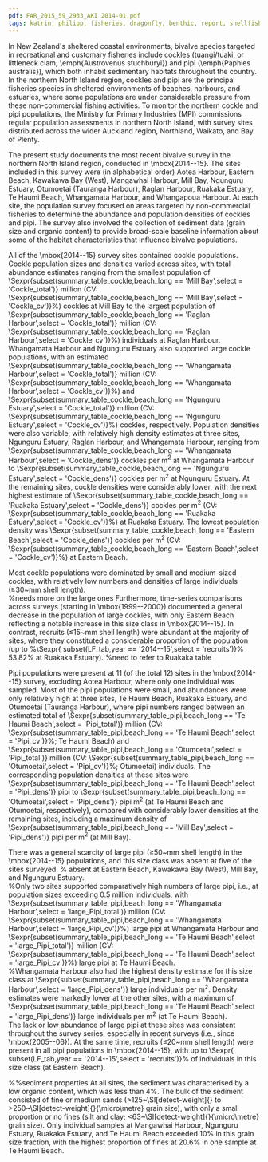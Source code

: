 ```yaml
---
pdf: FAR_2015_59_2933_AKI 2014-01.pdf
tags: katrin, philipp, fisheries, dragonfly, benthic, report, shellfish
---
```

In New Zealand's sheltered coastal environments, bivalve species targeted in
recreational and customary fisheries include cockles (tuangi/tuaki, or
littleneck clam, \emph{Austrovenus stuchburyi})  and pipi (\emph{Paphies
australis}), which both inhabit sedimentary habitats throughout the country. In
the northern North Island region, cockles and pipi are the principal fisheries
species in sheltered environments of beaches, harbours, and estuaries, where
some populations are under considerable pressure from these non-commercial
fishing activities. To monitor the northern cockle and pipi populations, the
Ministry for Primary Industries (MPI) commissions regular population
assessments in northern North Island, with survey sites distributed across the
wider Auckland region, Northland, Waikato, and Bay of Plenty. 

The present study documents the most recent bivalve survey in the northern
North Island region, conducted in \mbox{2014--15}. The sites included in this
survey were (in alphabetical order) Aotea Harbour, Eastern Beach, Kawakawa Bay
(West), Mangawhai Harbour, Mill Bay, Ngunguru Estuary, Otumoetai (Tauranga
Harbour), Raglan Harbour, Ruakaka Estuary, Te Haumi Beach, Whangamata Harbour,
and Whangapoua Harbour.   At each site, the population survey focused on areas
targeted by non-commercial fisheries to determine the abundance and population
densities of cockles and pipi.  The survey also involved the collection of
sediment data (grain size and organic content) to provide broad-scale baseline
information about some of the habitat characteristics that influence bivalve
populations.    


All of the \mbox{2014--15}  survey sites contained cockle populations.  Cockle population sizes and densities varied across sites, with total abundance estimates  ranging from the smallest population of \Sexpr{subset(summary_table_cockle,beach_long == 'Mill Bay',select = 'Cockle_total')} million (CV: \Sexpr{subset(summary_table_cockle,beach_long == 'Mill Bay',select = 'Cockle_cv')}\%) cockles at Mill Bay to the largest population of \Sexpr{subset(summary_table_cockle,beach_long == 'Raglan Harbour',select = 'Cockle_total')} million (CV: \Sexpr{subset(summary_table_cockle,beach_long == 'Raglan Harbour',select = 'Cockle_cv')}\%) individuals at Raglan Harbour. Whangamata Harbour and Ngunguru Estuary also supported large cockle populations, with an estimated \Sexpr{subset(summary_table_cockle,beach_long == 'Whangamata Harbour',select = 'Cockle_total')} million (CV: \Sexpr{subset(summary_table_cockle,beach_long == 'Whangamata Harbour',select = 'Cockle_cv')}\%)  and \Sexpr{subset(summary_table_cockle,beach_long == 'Ngunguru Estuary',select = 'Cockle_total')} million (CV: \Sexpr{subset(summary_table_cockle,beach_long == 'Ngunguru Estuary',select = 'Cockle_cv')}\%) cockles, respectively.  Population densities were also variable, with relatively high density estimates at three sites, Ngunguru Estuary, Raglan Harbour, and Whangamata Harbour, ranging from  \Sexpr{subset(summary_table_cockle,beach_long == 'Whangamata Harbour',select = 'Cockle_dens')} cockles 
per m$^{2}$ at Whangamata Harbour to \Sexpr{subset(summary_table_cockle,beach_long == 'Ngunguru Estuary',select = 'Cockle_dens')} cockles per m$^{2}$ at Ngunguru Estuary.  At the remaining sites, cockle densities were considerably lower, with the next highest estimate of \Sexpr{subset(summary_table_cockle,beach_long == 'Ruakaka Estuary',select = 'Cockle_dens')} cockles per m$^{2}$ (CV: \Sexpr{subset(summary_table_cockle,beach_long == 'Ruakaka Estuary',select = 'Cockle_cv')}\%) at Ruakaka Estuary.  The lowest population density was  \Sexpr{subset(summary_table_cockle,beach_long == 'Eastern Beach',select = 'Cockle_dens')} cockles per m$^{2}$ (CV: \Sexpr{subset(summary_table_cockle,beach_long == 'Eastern Beach',select = 'Cockle_cv')}\%) at Eastern Beach.  

Most cockle populations were dominated by small and medium-sized cockles, with relatively low numbers and densities of large individuals ($\ge$30~mm shell length).  
%needs more on the large ones
Furthermore, time-series comparisons across surveys (starting in \mbox{1999--2000}) documented a general decrease in the population of large cockles, with only Eastern Beach reflecting a notable increase in this size class in \mbox{2014--15}.  In contrast, recruits ($\le$15~mm shell length) were abundant at the majority of sites, where they constituted a considerable proportion of the population (up to %\Sexpr{ subset(LF_tab,year == '2014--15',select = 'recruits')}\% 
53.82\% at Ruakaka Estuary).
%need to refer to Ruakaka table

Pipi populations were present at 11 (of the total 12) sites in the \mbox{2014--15} survey, excluding Aotea Harbour, where only one individual was sampled.   Most of the pipi populations were small, and abundances were only relatively high at three sites, Te Haumi Beach, Ruakaka Estuary, and Otumoetai (Tauranga Harbour), where pipi numbers ranged between an estimated total of  \Sexpr{subset(summary_table_pipi,beach_long == 'Te Haumi Beach',select = 'Pipi_total')} million (CV: \Sexpr{subset(summary_table_pipi,beach_long == 'Te Haumi Beach',select = 'Pipi_cv')}\%; Te Haumi Beach) and \Sexpr{subset(summary_table_pipi,beach_long == 'Otumoetai',select = 'Pipi_total')} million (CV: \Sexpr{subset(summary_table_pipi,beach_long == 'Otumoetai',select = 'Pipi_cv')}\%; Otumoetai) individuals. The corresponding population densities at these sites were \Sexpr{subset(summary_table_pipi,beach_long == 'Te Haumi Beach',select = 'Pipi_dens')} pipi to \Sexpr{subset(summary_table_pipi,beach_long == 'Otumoetai',select = 'Pipi_dens')} pipi  m$^{2}$ (at Te Haumi Beach and Otumoetai, respectively), compared with considerably lower densities at the remaining sites, including a maximum density of \Sexpr{subset(summary_table_pipi,beach_long == 'Mill Bay',select = 'Pipi_dens')} pipi per m$^{2}$ (at Mill Bay). 

There was a general scarcity of large pipi ($\ge$50~mm shell length) in the \mbox{2014--15} populations, and this size class was absent at five of the sites surveyed. 
% absent at Eastern Beach, Kawakawa Bay (West), Mill Bay, and Ngunguru Estuary.    
%Only two sites supported comparatively high numbers of large pipi, i.e.,  at population sizes exceeding 0.5 million individuals,  with \Sexpr{subset(summary_table_pipi,beach_long == 'Whangamata Harbour',select = 'large_Pipi_total')} million (CV: \Sexpr{subset(summary_table_pipi,beach_long == 'Whangamata Harbour',select = 'large_Pipi_cv')}\%) large pipi at Whangamata Harbour and \Sexpr{subset(summary_table_pipi,beach_long == 'Te Haumi Beach',select = 'large_Pipi_total')} million (CV: \Sexpr{subset(summary_table_pipi,beach_long == 'Te Haumi Beach',select = 'large_Pipi_cv')}\%) large pipi at Te Haumi Beach.  
%Whangamata Harbour also had the highest density estimate for this size class at \Sexpr{subset(summary_table_pipi,beach_long == 'Whangamata Harbour',select = 'large_Pipi_dens')} large individuals per m$^{2}$.   Density estimates were markedly lower at the other sites, with a maximum of  \Sexpr{subset(summary_table_pipi,beach_long == 'Te Haumi Beach',select = 'large_Pipi_dens')} large individuals per m$^{2}$ (at Te Haumi Beach).  
The lack or low abundance of large pipi at these sites was consistent throughout the survey series, especially in recent surveys (i.e., since \mbox{2005--06}).
At the same time, recruits ($\le$20~mm shell length) were present in all pipi populations in \mbox{2014--15}, with up to \Sexpr{ subset(LF_tab,year == '2014--15',select = 'recruits')}\% of individuals in this size class (at Eastern Beach).

%%sediment properties
At all sites, the sediment was characterised by a low organic content, which was less than 4\%.  The bulk of the sediment consisted of fine or medium sands ($>$125~\SI[detect-weight]{} to $>$250~\SI[detect-weight]{}{\micro\metre} grain size), with only a small proportion or no fines (silt and clay; $<$63~\SI[detect-weight]{}{\micro\metre} grain size).  Only individual samples at Mangawhai Harbour, Ngunguru Estuary, Ruakaka Estuary, and Te Haumi Beach exceeded 10\% in this grain size fraction, with the highest proportion of fines at 20.6\% in one sample at Te Haumi Beach. 
